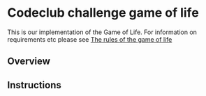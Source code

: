 # Codeclub challenge game of life #

This is our implementation of the Game of Life. For information on requirements etc please see [The rules of the game of life](INSTRUCTIONS.md)

## Overview ##

## Instructions ##
